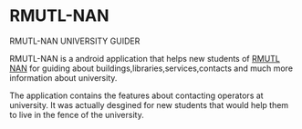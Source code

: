 # RMUTL-NAN
RMUTL-NAN UNIVERSITY GUIDER

RMUTL-NAN is a android application that helps new students of [RMUTL NAN](https://nan.rmutl.ac.th/) for
guiding about buildings,libraries,services,contacts and much more information about university.

The application contains the features about contacting operators at university.
It was actually desgined for new students that would help them to live in the fence of the university.
